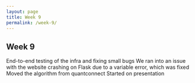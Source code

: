 ```yaml
---
layout: page
title: Week 9
permalink: /week-9/
---
```

## Week 9

End-to-end testing of the infra and fixing small bugs
We ran into an issue with the website crashing on Flask due to a variable error, which was fixed
Moved the algorithm from quantconnect
Started on presentation
